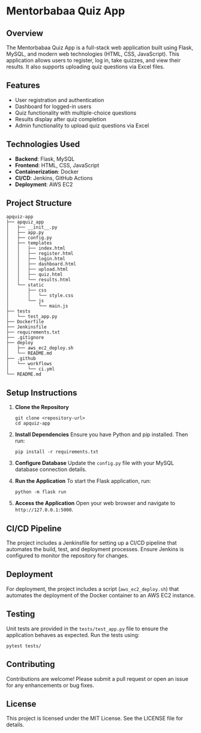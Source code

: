 # Mentorbabaa Quiz App

## Overview
The Mentorbabaa Quiz App is a full-stack web application built using Flask, MySQL, and modern web technologies (HTML, CSS, JavaScript). This application allows users to register, log in, take quizzes, and view their results. It also supports uploading quiz questions via Excel files.

## Features
- User registration and authentication
- Dashboard for logged-in users
- Quiz functionality with multiple-choice questions
- Results display after quiz completion
- Admin functionality to upload quiz questions via Excel

## Technologies Used
- **Backend**: Flask, MySQL
- **Frontend**: HTML, CSS, JavaScript
- **Containerization**: Docker
- **CI/CD**: Jenkins, GitHub Actions
- **Deployment**: AWS EC2

## Project Structure
```
apquiz-app
├── apquiz_app
│   ├── __init__.py
│   ├── app.py
│   ├── config.py
│   ├── templates
│   │   ├── index.html
│   │   ├── register.html
│   │   ├── login.html
│   │   ├── dashboard.html
│   │   ├── upload.html
│   │   ├── quiz.html
│   │   └── results.html
│   └── static
│       ├── css
│       │   └── style.css
│       └── js
│           └── main.js
├── tests
│   └── test_app.py
├── Dockerfile
├── Jenkinsfile
├── requirements.txt
├── .gitignore
├── deploy
│   ├── aws_ec2_deploy.sh
│   └── README.md
├── .github
│   └── workflows
│       └── ci.yml
└── README.md
```

## Setup Instructions
1. **Clone the Repository**
   ```
   git clone <repository-url>
   cd apquiz-app
   ```

2. **Install Dependencies**
   Ensure you have Python and pip installed. Then run:
   ```
   pip install -r requirements.txt
   ```

3. **Configure Database**
   Update the `config.py` file with your MySQL database connection details.

4. **Run the Application**
   To start the Flask application, run:
   ```
   python -m flask run
   ```

5. **Access the Application**
   Open your web browser and navigate to `http://127.0.0.1:5000`.

## CI/CD Pipeline
The project includes a Jenkinsfile for setting up a CI/CD pipeline that automates the build, test, and deployment processes. Ensure Jenkins is configured to monitor the repository for changes.

## Deployment
For deployment, the project includes a script (`aws_ec2_deploy.sh`) that automates the deployment of the Docker container to an AWS EC2 instance.

## Testing
Unit tests are provided in the `tests/test_app.py` file to ensure the application behaves as expected. Run the tests using:
```
pytest tests/
```

## Contributing
Contributions are welcome! Please submit a pull request or open an issue for any enhancements or bug fixes.

## License
This project is licensed under the MIT License. See the LICENSE file for details.